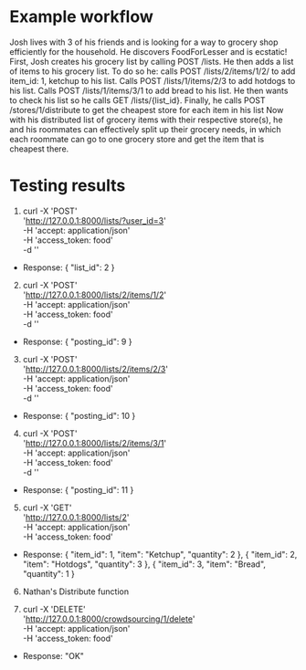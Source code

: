 # Example workflow
Josh lives with 3 of his friends and is looking for a way to grocery shop efficiently for the household. He discovers FoodForLesser and is ecstatic! First, Josh creates his grocery list by calling POST /lists. He then adds a list of items to his grocery list. To do so he: calls POST /lists/2/items/1/2/ to add item_id: 1, ketchup to his list. Calls POST /lists/1/items/2/3 to add hotdogs to his list. Calls POST /lists/1/items/3/1 to add bread to his list. He then wants to check his list so he calls GET /lists/{list_id}. Finally, he calls POST /stores/1/distribute to get the cheapest store for each item in his list Now with his distributed list of grocery items with their respective store(s), he and his roommates can effectively split up their grocery needs, in which each roommate can go to one grocery store and get the item that is cheapest there.

# Testing results
1. curl -X 'POST' \
  'http://127.0.0.1:8000/lists/?user_id=3' \
  -H 'accept: application/json' \
  -H 'access_token: food' \
  -d ''
- Response: { "list_id": 2 }
 
2. curl -X 'POST' \
  'http://127.0.0.1:8000/lists/2/items/1/2' \
  -H 'accept: application/json' \
  -H 'access_token: food' \
  -d ''
- Response: { "posting_id": 9 }

3. curl -X 'POST' \
  'http://127.0.0.1:8000/lists/2/items/2/3' \
  -H 'accept: application/json' \
  -H 'access_token: food' \
  -d ''
- Response: { "posting_id": 10 }

4. curl -X 'POST' \
  'http://127.0.0.1:8000/lists/2/items/3/1' \
  -H 'accept: application/json' \
  -H 'access_token: food' \
  -d ''
- Response: { "posting_id": 11 }

5. curl -X 'GET' \
  'http://127.0.0.1:8000/lists/2' \
  -H 'accept: application/json' \
  -H 'access_token: food'  
- Response: {
    "item_id": 1,
    "item": "Ketchup",
    "quantity": 2
  },
  {
    "item_id": 2,
    "item": "Hotdogs",
    "quantity": 3
  },
  {
    "item_id": 3,
    "item": "Bread",
    "quantity": 1
  }

6. Nathan's Distribute function


8. curl -X 'DELETE' \
  'http://127.0.0.1:8000/crowdsourcing/1/delete' \
  -H 'accept: application/json' \
  -H 'access_token: food'
- Response: "OK"
